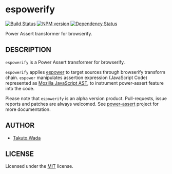 espowerify
================================

[![Build Status](https://travis-ci.org/twada/espowerify.png?branch=master)](https://travis-ci.org/twada/espowerify)
[![NPM version](https://badge.fury.io/js/espowerify.png)](http://badge.fury.io/js/espowerify)
[![Dependency Status](https://gemnasium.com/twada/espowerify.png)](https://gemnasium.com/twada/espowerify)

Power Assert transformer for browserify.


DESCRIPTION
---------------------------------------
`espowerify` is a Power Assert transformer for browserify.

`espowerify` applies [espower](http://github.com/twada/espower) to target sources through browserify transform chain. `espower` manipulates assertion expression (JavaScript Code) represented as [Mozilla JavaScript AST](https://developer.mozilla.org/en-US/docs/SpiderMonkey/Parser_API), to instrument power-assert feature into the code.

Please note that `espowerify` is an alpha version product. Pull-requests, issue reports and patches are always welcomed. See [power-assert](http://github.com/twada/power-assert) project for more documentation.


AUTHOR
---------------------------------------
* [Takuto Wada](http://github.com/twada)


LICENSE
---------------------------------------
Licensed under the [MIT](https://raw.github.com/twada/espowerify/master/MIT-LICENSE.txt) license.
